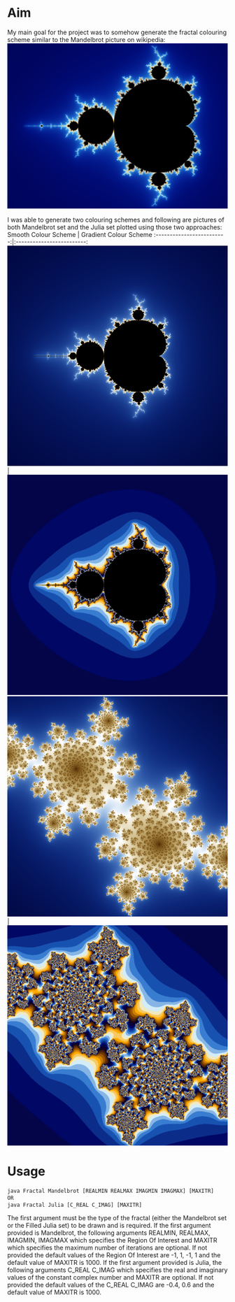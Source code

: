 # Aim

My main goal for the project was to somehow generate the fractal colouring scheme similar to the Mandelbrot picture on wikipedia:
![Picture of the Mandelbrot set found on Wikipedia](https://github.com/sathiiii/Fractals-Generator/blob/main/Mandelbrot_Wikipedia.jpg)

I was able to generate two colouring schemes and following are pictures of both Mandelbrot set and the Julia set plotted using those two approaches:
Smooth Colour Scheme          |  Gradient Colour Scheme
:-------------------------:|:-------------------------:
![Mandelbrot Set using the smooth colour scheme](mandelbrot_1.png)  |  ![Mandelbrot Set using the gradient colour scheme](mandelbrot_2.png)
![Julia set using the smooth colour scheme](julia_1.png)  |  ![Julia set using the gradient colour scheme](julia_2.png)

# Usage

```
java Fractal Mandelbrot [REALMIN REALMAX IMAGMIN IMAGMAX] [MAXITR]
OR
java Fractal Julia [C_REAL C_IMAG] [MAXITR]
```

The first argument must be the type of the fractal (either the Mandelbrot set or the Filled Julia set) to be drawn and is required.
If the first argument provided is Mandelbrot, the following arguments REALMIN, REALMAX, IMAGMIN, IMAGMAX which specifies the Region Of Interest and MAXITR which specifies the maximum number of iterations are optional.
If not provided the default values of the Region Of Interest are -1, 1, -1, 1 and the default value of MAXITR is 1000.
If the first argument provided is Julia, the following arguments C_REAL C_IMAG which specifies the real and imaginary values of the constant complex number and MAXITR are optional.
If not provided the default values of the C_REAL C_IMAG are -0.4, 0.6 and the default value of MAXITR is 1000.
